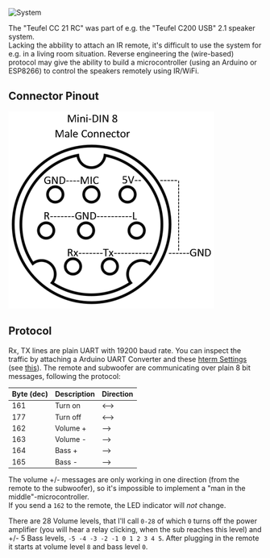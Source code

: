 ![System](https://images-na.ssl-images-amazon.com/images/I/41LF%2BbP1QDL._SY355_.jpg)

The "Teufel CC 21 RC" was part of e.g. the "Teufel C200 USB" 2.1 speaker system.  
Lacking the abbility to attach an IR remote, it's difficult to use the system for e.g. in a living room situation. Reverse engineering the (wire-based) protocol may give the ability to build a microcontroller (using an Arduino or ESP8266) to control the speakers remotely using IR/WiFi.

## Connector Pinout

![Pinout][pinout]

## Protocol

Rx, TX lines are plain UART with 19200 baud rate. You can inspect the traffic by attaching a Arduino UART Converter and these [hterm  Settings][htermsettings] (see [this][1]). The remote and subwoofer are communicating over plain 8 bit messages, following the protocol:

| Byte (dec) | Description | Direction |
|------------|-------------|-----------|
| 161        | Turn on     | <-->      |
| 177        | Turn off    | <-->      |
| 162        | Volume +    | -->       |
| 163        | Volume -    | -->       |
| 164        | Bass +      | -->       |
| 165        | Bass -      | -->       |

The volume +/- messages are only working in one direction (from the remote to the subwoofer), so it's impossible to implement a "man in the middle"-microcontroller.  
If you send a `162` to the remote, the LED indicator will *not* change.

There are 28 Volume levels, that I'll call `0-28` of which `0` turns off the power amplifier (you will hear a relay clicking, when the sub reaches this level) and +/- 5 Bass levels, `-5 -4 -3 -2 -1 0 1 2 3 4 5`. After plugging in the remote it starts at volume level `8` and bass level `0`.


[htermsettings]: /docs/hterm.png
[pinout]: /docs/Pinout.png
[1]: /docs/Debug-Circuit.jpg